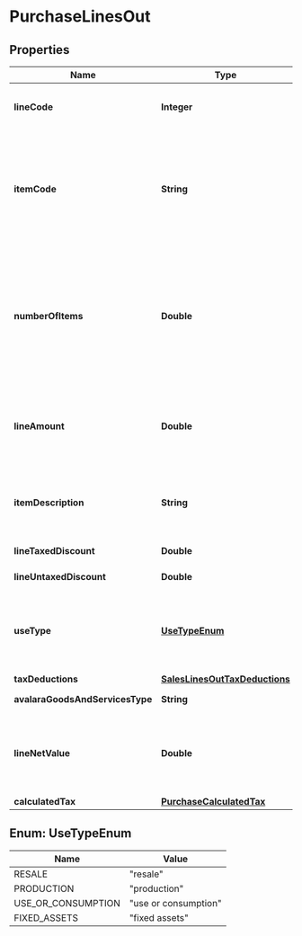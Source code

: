 
# PurchaseLinesOut

## Properties
Name | Type | Description | Notes
------------ | ------------- | ------------- | -------------
**lineCode** | **Integer** | This string is a unique identifier for this line in the transaction |  [optional]
**itemCode** | **String** | This string is a code maintained by the client application to uniquely identify a product or service. It will likely be a SKU and is required for SST states. | 
**numberOfItems** | **Double** | This decimal captures the number of individual items or units represented by this line. Digits after the decimal point are optional. This should always be positive. Quantity, default 1 |  [optional]
**lineAmount** | **Double** | This decimal captures the total cost of this line. In its simplest form lineAmount &#x3D; (item price * numberOfItems). |  [optional]
**itemDescription** | **String** | This string captures the description of the item represented by this line, will be used LC 116 |  [optional]
**lineTaxedDiscount** | **Double** | Conditional discount |  [optional]
**lineUntaxedDiscount** | **Double** | Unconditional discount |  [optional]
**useType** | [**UseTypeEnum**](#UseTypeEnum) | Type of entity use associated with this line - &#39;resale&#39; - &#39;production&#39; - &#39;use or consumption&#39; - &#39;fixed assets&#39;  |  [optional]
**taxDeductions** | [**SalesLinesOutTaxDeductions**](SalesLinesOutTaxDeductions.md) |  |  [optional]
**avalaraGoodsAndServicesType** | **String** | AGAST CODE for itemCode |  [optional]
**lineNetValue** | **Double** | This decimal captures the value of lineAmount - lineTaxedDiscount - sum of withholding. |  [optional]
**calculatedTax** | [**PurchaseCalculatedTax**](PurchaseCalculatedTax.md) |  |  [optional]


<a name="UseTypeEnum"></a>
## Enum: UseTypeEnum
Name | Value
---- | -----
RESALE | &quot;resale&quot;
PRODUCTION | &quot;production&quot;
USE_OR_CONSUMPTION | &quot;use or consumption&quot;
FIXED_ASSETS | &quot;fixed assets&quot;



